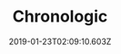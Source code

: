 ---
title: Chronologic
artist: Caravan Palace
date: 2019-01-23T02:09:10.603Z
cover: /upload/cover-1200.jpg
styles:
  - Electro-Swing
links:
  spotify: https://play.spotify.com/album/7wAuch2tK7ypSdz3bvQ8Io
  youtube: https://music.youtube.com/playlist?list=PLMEOLAYxGgstLEUGRx8kCF15EFBG5M95X
  applemusic: https://music.apple.com/us/album/chronologic/1467837311?ign-mpt=uo%3D4
  soundcloud: ""
  bandcamp: ""
  googleplay: https://play.google.com/music/m/Bjd4mk77tbfw36t5pihvnsw76xu?signup_if_needed=1
  deezer: https://www.deezer.com/album/100026582
---